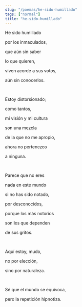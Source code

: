 ```yaml
---
slug: "/poemas/he-sido-humillado"
tags: ["normal"]
title: "he-sido-humillado"
---
```

He sido humillado

por los inmaculados,

que aún sin saber

lo que quieren,

viven acorde a sus votos,

aún sin conocerlos.

&nbsp;

Estoy distorsionado;

como tantos,

mi visión y mi cultura

son una mezcla

de la que no me apropio,

ahora no pertenezco

a ninguna.

&nbsp;

Parece que no eres

nada en este mundo

si no has sido notado,

por desconocidos,

porque los más notorios

son los que dependen

de sus gritos.

&nbsp;

Aquí estoy, mudo,

no por elección,

sino por naturaleza.

&nbsp;

Sé que el mundo se equivoca,

pero la repetición hipnotiza.